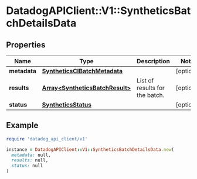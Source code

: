 # DatadogAPIClient::V1::SyntheticsBatchDetailsData

## Properties

| Name | Type | Description | Notes |
| ---- | ---- | ----------- | ----- |
| **metadata** | [**SyntheticsCIBatchMetadata**](SyntheticsCIBatchMetadata.md) |  | [optional] |
| **results** | [**Array&lt;SyntheticsBatchResult&gt;**](SyntheticsBatchResult.md) | List of results for the batch. | [optional] |
| **status** | [**SyntheticsStatus**](SyntheticsStatus.md) |  | [optional] |

## Example

```ruby
require 'datadog_api_client/v1'

instance = DatadogAPIClient::V1::SyntheticsBatchDetailsData.new(
  metadata: null,
  results: null,
  status: null
)
```

